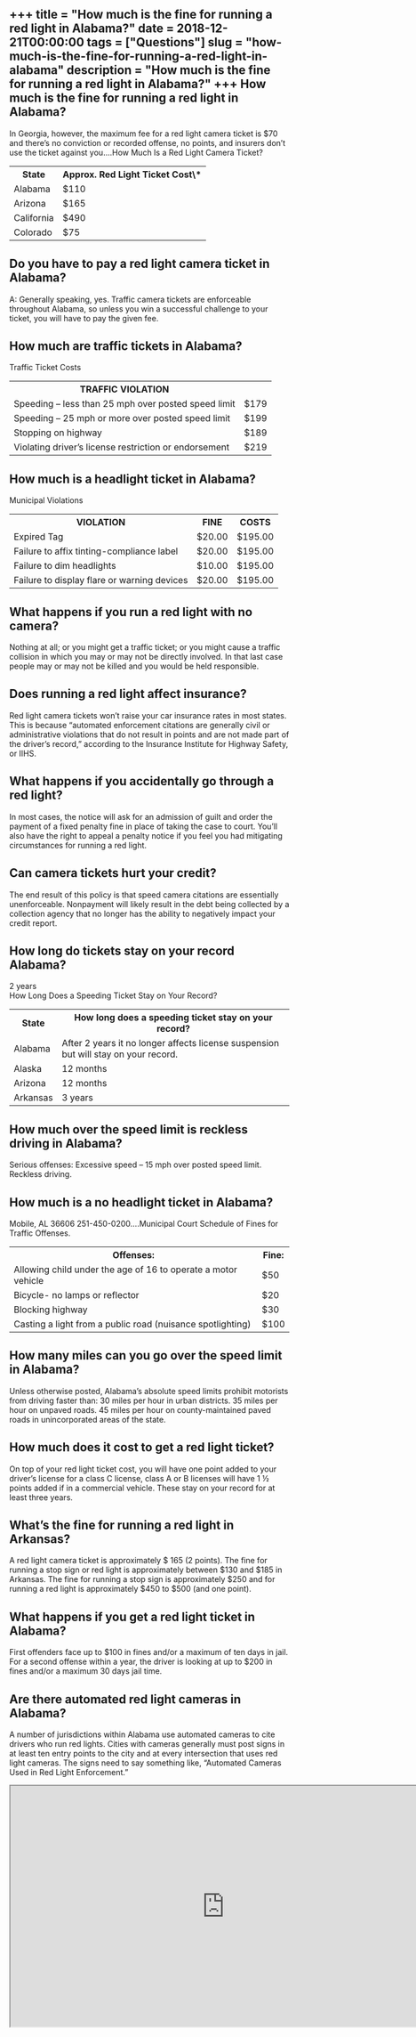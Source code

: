 +++
title = "How much is the fine for running a red light in Alabama?"
date = 2018-12-21T00:00:00
tags = ["Questions"]
slug = "how-much-is-the-fine-for-running-a-red-light-in-alabama"
description = "How much is the fine for running a red light in Alabama?"
+++
How much is the fine for running a red light in Alabama?
--------------------------------------------------------

In Georgia, however, the maximum fee for a red light camera ticket is $70 and there’s no conviction or recorded offense, no points, and insurers don’t use the ticket against you….How Much Is a Red Light Camera Ticket?

<table><tr><th>State</th><th>Approx. Red Light Ticket Cost\*</th></tr><tr><td>Alabama</td><td>$110</td></tr><tr><td>Arizona</td><td>$165</td></tr><tr><td>California</td><td>$490</td></tr><tr><td>Colorado</td><td>$75</td></tr></table>

Do you have to pay a red light camera ticket in Alabama?
--------------------------------------------------------

A: Generally speaking, yes. Traffic camera tickets are enforceable throughout Alabama, so unless you win a successful challenge to your ticket, you will have to pay the given fee.

How much are traffic tickets in Alabama?
----------------------------------------

Traffic Ticket Costs

<table><tr><th>TRAFFIC VIOLATION</th><th></th></tr><tr><td>Speeding – less than 25 mph over posted speed limit</td><td>$179</td></tr><tr><td>Speeding – 25 mph or more over posted speed limit</td><td>$199</td></tr><tr><td>Stopping on highway</td><td>$189</td></tr><tr><td>Violating driver’s license restriction or endorsement</td><td>$219</td></tr></table>

How much is a headlight ticket in Alabama?
------------------------------------------

Municipal Violations

<table><tr><th>VIOLATION</th><th>FINE</th><th>COSTS</th></tr><tr><td>Expired Tag</td><td>$20.00</td><td>$195.00</td></tr><tr><td>Failure to affix tinting-compliance label</td><td>$20.00</td><td>$195.00</td></tr><tr><td>Failure to dim headlights</td><td>$10.00</td><td>$195.00</td></tr><tr><td>Failure to display flare or warning devices</td><td>$20.00</td><td>$195.00</td></tr></table>

What happens if you run a red light with no camera?
---------------------------------------------------

Nothing at all; or you might get a traffic ticket; or you might cause a traffic collision in which you may or may not be directly involved. In that last case people may or may not be killed and you would be held responsible.

Does running a red light affect insurance?
------------------------------------------

Red light camera tickets won’t raise your car insurance rates in most states. This is because “automated enforcement citations are generally civil or administrative violations that do not result in points and are not made part of the driver’s record,” according to the Insurance Institute for Highway Safety, or IIHS.

What happens if you accidentally go through a red light?
--------------------------------------------------------

In most cases, the notice will ask for an admission of guilt and order the payment of a fixed penalty fine in place of taking the case to court. You’ll also have the right to appeal a penalty notice if you feel you had mitigating circumstances for running a red light.

Can camera tickets hurt your credit?
------------------------------------

The end result of this policy is that speed camera citations are essentially unenforceable. Nonpayment will likely result in the debt being collected by a collection agency that no longer has the ability to negatively impact your credit report.

How long do tickets stay on your record Alabama?
------------------------------------------------

2 years  
How Long Does a Speeding Ticket Stay on Your Record?

<table><tr><th>State</th><th>How long does a speeding ticket stay on your record?</th></tr><tr><td>Alabama</td><td>After 2 years it no longer affects license suspension but will stay on your record.</td></tr><tr><td>Alaska</td><td>12 months</td></tr><tr><td>Arizona</td><td>12 months</td></tr><tr><td>Arkansas</td><td>3 years</td></tr></table>

How much over the speed limit is reckless driving in Alabama?
-------------------------------------------------------------

Serious offenses: Excessive speed – 15 mph over posted speed limit. Reckless driving.

How much is a no headlight ticket in Alabama?
---------------------------------------------

Mobile, AL 36606 251-450-0200….Municipal Court Schedule of Fines for Traffic Offenses.

<table><tr><th>Offenses:</th><th>Fine:</th></tr><tr><td>Allowing child under the age of 16 to operate a motor vehicle</td><td>$50</td></tr><tr><td>Bicycle- no lamps or reflector</td><td>$20</td></tr><tr><td>Blocking highway</td><td>$30</td></tr><tr><td>Casting a light from a public road (nuisance spotlighting)</td><td>$100</td></tr></table>

How many miles can you go over the speed limit in Alabama?
----------------------------------------------------------

Unless otherwise posted, Alabama’s absolute speed limits prohibit motorists from driving faster than: 30 miles per hour in urban districts. 35 miles per hour on unpaved roads. 45 miles per hour on county-maintained paved roads in unincorporated areas of the state.

How much does it cost to get a red light ticket?
------------------------------------------------

On top of your red light ticket cost, you will have one point added to your driver’s license for a class C license, class A or B licenses will have 1 ½ points added if in a commercial vehicle. These stay on your record for at least three years.

What’s the fine for running a red light in Arkansas?
----------------------------------------------------

A red light camera ticket is approximately $ 165 (2 points). The fine for running a stop sign or red light is approximately between $130 and $185 in Arkansas. The fine for running a stop sign is approximately $250 and for running a red light is approximately $450 to $500 (and one point).

What happens if you get a red light ticket in Alabama?
------------------------------------------------------

First offenders face up to $100 in fines and/or a maximum of ten days in jail. For a second offense within a year, the driver is looking at up to $200 in fines and/or a maximum 30 days jail time.

Are there automated red light cameras in Alabama?
-------------------------------------------------

A number of jurisdictions within Alabama use automated cameras to cite drivers who run red lights. Cities with cameras generally must post signs in at least ten entry points to the city and at every intersection that uses red light cameras. The signs need to say something like, “Automated Cameras Used in Red Light Enforcement.”

<iframe allow="accelerometer; autoplay; clipboard-write; encrypted-media; gyroscope; picture-in-picture" allowfullscreen="" class="__youtube_prefs__  epyt-is-override  no-lazyload" data-no-lazy="1" data-origheight="433" data-origwidth="770" data-skipgform_ajax_framebjll="" height="433" id="_ytid_67600" loading="lazy" src="https://www.youtube.com/embed/YU6i6CvyFRI?enablejsapi=1&autoplay=0&cc_load_policy=0&cc_lang_pref=&iv_load_policy=1&loop=0&modestbranding=0&rel=1&fs=1&playsinline=0&autohide=2&theme=dark&color=red&controls=1&" title="YouTube player" width="770"></iframe>